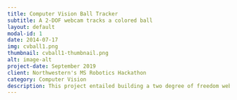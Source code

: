 ```yaml
---
title: Computer Vision Ball Tracker
subtitle: A 2-DOF webcam tracks a colored ball
layout: default
modal-id: 1
date: 2014-07-17
img: cvball1.png
thumbnail: cvball1-thumbnail.png
alt: image-alt
project-date: September 2019
client: Northwestern's MS Robotics Hackathon
category: Computer Vision
description: This project entailed building a two degree of freedom webcam tripod to track a colored object. Using Python and OpenCV, it is configured to track an object the approximate color of an orange ping pong ball. <br>  <div align="center"><iframe width="560" height="315" src="https://www.youtube-nocookie.com/embed/" frameborder="0" allow="accelerometer; autoplay; encrypted-media; gyroscope; picture-in-picture" allowfullscreen></iframe></div><br><br>To see more you can visit the <a href="https://github.com/marcelbonnici/Ball-Tracker">GitHub repository</a> and watch the <a href="https://www.youtube.com/watch?v=qhr6fgW47a8&feature=youtu.be">YouTube video</a>
---
```

